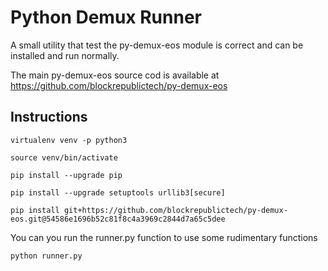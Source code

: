 # Python Demux Runner

A small utility that test the py-demux-eos module is correct and can be installed
and run normally.

The main py-demux-eos source cod is available at <https://github.com/blockrepublictech/py-demux-eos>

## Instructions

```
virtualenv venv -p python3

source venv/bin/activate

pip install --upgrade pip

pip install --upgrade setuptools urllib3[secure]

pip install git+https://github.com/blockrepublictech/py-demux-eos.git@54586e1696b52c81f8c4a3969c2844d7a65c5dee
```

You can you run the runner.py function to use some rudimentary functions

```
python runner.py
```
